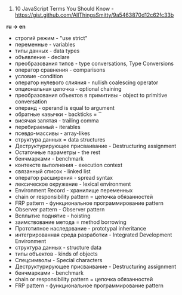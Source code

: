 1) 10 JavaScript Terms You Should Know - https://gist.github.com/AllThingsSmitty/9a5463870d12c62fc33b

**ru -> en**

- строгий режим - "use strict"
- переменные - variables
- типы данных - data types
- объявление - declare
- преобразования типов - type conversations, Type Conversions
- оператор сравнения - comparisons
- условие -condition
- оператор нулевого слияния - nullish coalescing operator
- опциональная цепочка - optional chaining
- преобразования объектов в примитивы - object to primitive conversation
- операнд - operand is equal to argument
- обратные кавычки - backticks = ``
- висячая запятая - trailing comma
- перебираемый - iterables
- псевдо-массивы - array-likes
- структура данных = data structures
- Деструктурирующее присваивание - Destructuring assignment
- Остаточные параметры - the rest
- бенчмарками - benchmark
- контексте выполнения - execution context
- связанный список - linked list
- оператор расширения - spread syntax
- лексическое окружение - lexical environment
- Environment Record - хранилище переменных
- chain or responsibility pattern = цепочка обязанностей
- FRP pattern - функциональное программирование pattern
- Observer pattern - Observer pattern
- Всплытие поднятие - hoisting
- заимствование метода = method borrowing
- Прототипное наследование - prototypal inheritance
- интегрированная среда разработки - Integrated Development Environment
- структура данных - structure data
- типы объектов - kinds of objects
- Спецсимволы - Special characters
- Деструктурирующее присваивание - Destructuring assignment
- бенчмарками - benchmark
- chain or responsibility pattern = цепочка обязанностей
- FRP pattern - функциональное программирование pattern
